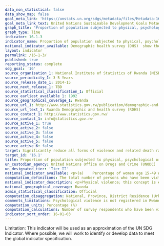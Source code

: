 ```yaml
---
data_non_statistical: false
data_show_map: false
goal_meta_link: 'https://unstats.un.org/sdgs/metadata/files/Metadata-16-01-03.pdf '
goal_meta_link_text: United Nations Sustainable Development Goals Metadata (PDF 217 KB)
graph_title: 'Proportion of population subjected to physical, psychological or sexual violence in the previous 12 months'
graph_type: line
indicator: 16.1.3
indicator_name: Proportion of population subjected to physical, psychological or sexual violence in the previous 12 months
national_indicator_available: Demographic health survey (DHS)  show the percentage of ever-married women and men, respectively, who have experienced physical or sexual violence by any spouse/partner in the past 12 months, by background characteristics. 
layout: indicator
permalink: /16-1-3/
published: true
reporting_status: complete
sdg_goal: '16'
source_organisation_1: National Institute of Statistics of Rwanda (NISR)
source_periodicity_1: 3-5 Years
source_release_date_1: 2014-15
source_next_release_1: TBD
source_statistical_classification_1: Official
source_earliest_available_1: 1992
source_geographical_coverage_1: Rwanda
source_url_1: http://www.statistics.gov.rw/publication/demographic-and-health-survey-20142015-final-report
source_url_text_1: Rwanda Demographic and health survey (RDHS)
source_contact_1: http://www.statistics.gov.rw/ 
source_contact_1: info@statistics.gov.rw
source_active_1: true
source_active_2: false
source_active_3: false
source_active_4: false
source_active_5: false
source_active_6: false
target: Significantly reduce all forms of violence and related death rates everywhere
target_id: '16.1'
title: Proportion of population subjected to physical, psychological or sexual violence in the previous 12 months
un_custodian_agency: United Nations Office on Drugs and Crime (UNODC)
un_designated_tier: 'Tier II'
national_indicator_available: <p>(a)	Percentage of women age 15-49 who have ever experienced sexual violence in the 12 months preceding the survey,</p><p>(b)	Percentage of men age 15-49 who have ever experienced sexual violence in the 12 months preceding the survey,</p><p>(c)	Percentage of women age 15-49 who have ever experienced physical violence in the 12 months preceding the survey,</p> (d)	Percentage of men age 15-49 who have ever experienced physical violence in the 12 months preceding the survey. 
computation_definitions: The total number of persons who have been victim of physical, psychological or sexual violence in the previous 12 months, as a share of the total population.
national_indicator_description: <p>Physical violence; this concept is equivalent to the concept of physical assault, as defined in the International Classification of Crime for Statistical Purposes (ICCS); the intentional or reckless application of physical force inflicted upon the body of a person. This includes serious and minor bodily injuries and serious and minor physical force. According to the ICCS, these are defined as; Serious bodily injury, at minimum, includes gunshot or bullet wounds; knife or stab wounds; severed limbs; broken bones or teeth knocked out; internal injuries; being knocked unconscious; and other severe or critical injuries. Serious physical force, at minimum, includes being shot; stabbed or cut; hit by an object; hit by a thrown object; poisoning and other applications of force with the potential to cause serious bodily injury. Minor bodily injury, at minimum, includes bruises, cuts, scratches, chipped teeth, swelling, black eye and other minor injuries. Minor physical force, at minimum, includes hitting, slapping, pushing, tripping, knocking down and other applications of force with the potential to cause minor bodily injury.</p> Sexual violence (ICCS); Unwanted sexual act, attempt to obtain a sexual act, or contact or communication with unwanted sexual attention without valid consent or with consent as a result of intimidation, force, fraud, coercion, threat, deception, use of drugs or alcohol, or abuse of power or of a position of vulnerability. This includes rape and other forms of sexual assault.
national_geographical_coverage: Rwanda
admin_statistical_classification: Official
computation_disaggregation: National, Province, District Residence (Urban & Rural), Sex, Age, Religion, Marital Status, Education Level, Wealth Quintile, Employment & Number of Living children.
comments_limitations: Psychological violence is not registered in Rwanda DHS
computation_units: Percentage (%)
computation_calculations: Number of survey respondents who have been victim of physical, psychological or sexual violence in the previous 12 months, divided by the total number of survey respondents.
indicator_sort_order: 16-01-03
---
```

Limitation: This indicator will be used as an approximation of the UN SDG Indicator. Where possible, we will work to identify or develop data to meet the global indicator specification. 
